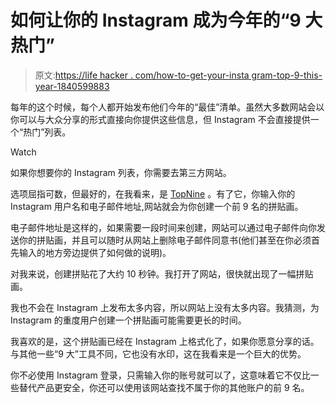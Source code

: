 # 如何让你的 Instagram 成为今年的“9 大热门”

> 原文:[https://life hacker . com/how-to-get-your-insta gram-top-9-this-year-1840599883](https://lifehacker.com/how-to-get-your-instagram-top-9-this-year-1840599883)

每年的这个时候，每个人都开始发布他们今年的“最佳”清单。虽然大多数网站会以你可以与大众分享的形式直接向你提供这些信息，但 Instagram 不会直接提供一个“热门”列表。

Watch

如果你想要你的 Instagram 列表，你需要去第三方网站。

选项屈指可数，但最好的，在我看来，是 [TopNine](https://topnine.co/) 。有了它，你输入你的 Instagram 用户名和电子邮件地址,网站就会为你创建一个前 9 名的拼贴画。

电子邮件地址是这样的，如果需要一段时间来创建，网站可以通过电子邮件向你发送你的拼贴画，并且可以随时从网站上删除电子邮件同意书(他们甚至在你必须首先输入的地方旁边提供了如何做的说明)。

对我来说，创建拼贴花了大约 10 秒钟。我打开了网站，很快就出现了一幅拼贴画。

我也不会在 Instagram 上发布太多内容，所以网站上没有太多内容。我猜测，为 Instagram 的重度用户创建一个拼贴画可能需要更长的时间。

我喜欢的是，这个拼贴画已经在 Instagram 上格式化了，如果你愿意分享的话。与其他一些“9 大”工具不同，它也没有水印，这在我看来是一个巨大的优势。

你不必使用 Instagram 登录，只需输入你的账号就可以了，这意味着它不仅比一些替代产品更安全，你还可以使用该网站查找不属于你的其他账户的前 9 名。